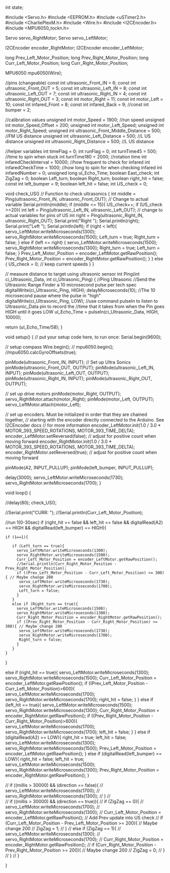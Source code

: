 int state;

#include <Servo.h>
#include <EEPROM.h>
#include <uSTimer2.h>
#include <CharliePlexM.h>
#include <Wire.h>
#include <I2CEncoder.h>
#include <MPU6050_tockn.h>

Servo servo_RightMotor;
Servo servo_LeftMotor;

I2CEncoder encoder_RightMotor;
I2CEncoder encoder_LeftMotor;

long Prev_Left_Motor_Position;
long Prev_Right_Motor_Position;
long Curr_Left_Motor_Position;
long Curr_Right_Motor_Position;

MPU6050 mpu6050(Wire);

//pins (changeable)
const int ultrasonic_Front_IN = 6;
const int ultrasonic_Front_OUT = 5;
const int ultrasonic_Left_IN = 8;
const int ultrasonic_Left_OUT = 7;
const int ultrasonic_Right_IN = 4;
const int ultrasonic_Right_OUT = 3;
const int motor_Right = 11;
const int motor_Left = 10;
const int infared_Front = 8;
const int infared_Back = 9;
//const int bumper = 2;

//calibration values
unsigned int motor_Speed = 1900;        //run speed
unsigned int motor_Speed_Offset = 200;
unsigned int motor_Left_Speed;
unsigned int motor_Right_Speed;
unsigned int ultrasonic_Front_Middle_Distance = 500;  //FM US distance
unsigned int ultrasonic_Left_Distance = 500;          //L US distance 
unsigned int ultrasonic_Right_Distance = 500;         //L US distance 


//helper variables
int timeFlag = 0;
int runFlag = 0;
int turnTime45 = 500;    //time to spin when stuck
int turnTime180 = 2000;   //rotation time
int infaredCheckInterval = 10000;   //how frequent to check for infared
int infaredCheckTime = 1000;        //how long to spin for when checking infared
int infaredNumber = 0;
unsigned long ul_Echo_Time;
boolean East_check;
int ZigZag = 0;
boolean Left_turn;
boolean Right_turn;
boolean right_hit = false;
const int left_bumper = 9;
boolean left_hit = false;
int US_check = 0;

void check_US() // Function to check ultrasonics
{
  int middle = Ping(ultrasonic_Front_IN, ultrasonic_Front_OUT); // Change to actual variable
  Serial.println(middle);
  if (middle <= 15){
    US_check++;
    if (US_check >=20){
      int left = Ping(ultrasonic_Left_IN, ultrasonic_Left_OUT); // change to actual variables for pins of US
      int right = Ping(ultrasonic_Right_IN, ultrasonic_Right_OUT);
      Serial.print("Right ");
      Serial.println(right);
      Serial.print("Left ");
      Serial.println(left);
      if (right < left){
        servo_LeftMotor.writeMicroseconds(1300);
        servo_RightMotor.writeMicroseconds(1500);
        Left_turn = true;
        Right_turn = false;
      }
      else if (left <= right) {
        servo_LeftMotor.writeMicroseconds(1500);
        servo_RightMotor.writeMicroseconds(1300);
        Right_turn = true;
        Left_turn = false;
      }
      Prev_Left_Motor_Position = encoder_LeftMotor.getRawPosition();
      Prev_Right_Motor_Position = encoder_RightMotor.getRawPosition();
    }
  }
  else {
   US_check = 0;
     // keep current speeds
  }
}

// measure distance to target using ultrasonic sensor
int Ping(int ci_Ultrasonic_Data, int ci_Ultrasonic_Ping)
{
  //Ping Ultrasonic
  //Send the Ultrasonic Range Finder a 10 microsecond pulse per tech spec
  digitalWrite(ci_Ultrasonic_Ping, HIGH);
  delayMicroseconds(10);  //The 10 microsecond pause where the pulse in "high"
  digitalWrite(ci_Ultrasonic_Ping, LOW);
  //use command pulseIn to listen to Ultrasonic_Data pin to record the
  //time that it takes from when the Pin goes HIGH until it goes LOW
  ul_Echo_Time = pulseIn(ci_Ultrasonic_Data, HIGH, 10000);

  return (ul_Echo_Time/58);
}


void setup() {
  // put your setup code here, to run once:
  Serial.begin(9600);
  
  // setup compass
  Wire.begin();
 // mpu6050.begin();
  //mpu6050.calcGyroOffsets(true);

  pinMode(ultrasonic_Front_IN, INPUT); // Set up Ultra Sonics
  pinMode(ultrasonic_Front_OUT, OUTPUT);
  pinMode(ultrasonic_Left_IN, INPUT);
  pinMode(ultrasonic_Left_OUT, OUTPUT);
  pinMode(ultrasonic_Right_IN, INPUT);
  pinMode(ultrasonic_Right_OUT, OUTPUT);

  // set up drive motors
  pinMode(motor_Right, OUTPUT);
  servo_RightMotor.attach(motor_Right);
  pinMode(motor_Left, OUTPUT);
  servo_LeftMotor.attach(motor_Left);
  
  // set up encoders. Must be initialized in order that they are chained together,
  // starting with the encoder directly connected to the Arduino. See I2CEncoder docs
  // for more information
  encoder_LeftMotor.init(1.0 / 3.0 * MOTOR_393_SPEED_ROTATIONS, MOTOR_393_TIME_DELTA);
  encoder_LeftMotor.setReversed(false);  // adjust for positive count when moving forward
  encoder_RightMotor.init(1.0 / 3.0 * MOTOR_393_SPEED_ROTATIONS, MOTOR_393_TIME_DELTA);
  encoder_RightMotor.setReversed(true);  // adjust for positive count when moving forward
  
  pinMode(A2, INPUT_PULLUP);
  pinMode(left_bumper, INPUT_PULLUP);

  delay(3000);
  servo_LeftMotor.writeMicroseconds(1730);
  servo_RightMotor.writeMicroseconds(1700);
}

void loop() {

 //delay(80);
 check_US();

 //Serial.print("CURR: ");
 //Serial.println(Curr_Left_Motor_Position);
 
 
  //run 1(0-30sec)
  if (right_hit == false && left_hit == false && digitalRead(A2) == HIGH && digitalRead(left_bumper) == HIGH){
  
    if (1==1){
      
       if (Left_turn == true){
         servo_LeftMotor.writeMicroseconds(1300);
         servo_RightMotor.writeMicroseconds(1500);
         Curr_Left_Motor_Position = encoder_LeftMotor.getRawPosition();
         //Serial.println(Curr_Right_Motor_Position - Prev_Right_Motor_Position);
         if ((Prev_Left_Motor_Position - Curr_Left_Motor_Position) >= 300){ // Maybe change 200
          servo_LeftMotor.writeMicroseconds(1730);
          servo_RightMotor.writeMicroseconds(1700);
          Left_turn = false;
         }
       }
       else if (Right_turn == true){
         servo_LeftMotor.writeMicroseconds(1500);
         servo_RightMotor.writeMicroseconds(1300);
         Curr_Right_Motor_Position = encoder_RightMotor.getRawPosition();
         if ((Prev_Right_Motor_Position - Curr_Right_Motor_Position) >= 300){ // Maybe change 200
          servo_LeftMotor.writeMicroseconds(1730);
          servo_RightMotor.writeMicroseconds(1700);
          Right_turn = false;
         }
       }
    }
  }
  
  else if (right_hit == true){
    servo_LeftMotor.writeMicroseconds(1300);
    servo_RightMotor.writeMicroseconds(1500);
    Curr_Left_Motor_Position = encoder_LeftMotor.getRawPosition(); 
    if ((Prev_Left_Motor_Position - Curr_Left_Motor_Position)>600){
     servo_LeftMotor.writeMicroseconds(1700);
     servo_RightMotor.writeMicroseconds(1700);
     right_hit = false;
    }
  }
  else if (left_hit == true){
    servo_LeftMotor.writeMicroseconds(1500);
    servo_RightMotor.writeMicroseconds(1300);
    Curr_Right_Motor_Position = encoder_RightMotor.getRawPosition(); 
    if ((Prev_Right_Motor_Position - Curr_Right_Motor_Position)>600){
     servo_LeftMotor.writeMicroseconds(1700);
     servo_RightMotor.writeMicroseconds(1700);
     left_hit = false;
    }
  }
  else if (digitalRead(A2) == LOW){
    right_hit = true;
    left_hit = false;
    servo_LeftMotor.writeMicroseconds(1300);
    servo_RightMotor.writeMicroseconds(1500);
    Prev_Left_Motor_Position = encoder_LeftMotor.getRawPosition(); 
  }
  else if (digitalRead(left_bumper) == LOW){
    right_hit = false;
    left_hit = true;
    servo_LeftMotor.writeMicroseconds(1500);
    servo_RightMotor.writeMicroseconds(1300);
    Prev_Right_Motor_Position = encoder_RightMotor.getRawPosition(); 
  }

  
//  if ((millis > 30000) && (direction == false){
//    servo_LeftMotor.writeMicroseconds(1700);
//    servo_RightMotor.writeMicroseconds(1300);
//  }
//  
//  if ((millis > 30000) && (direction == true)){
//    if (ZigZag == 0){
//      servo_LeftMotor.writeMicroseconds(1700);
//      servo_RightMotor.writeMicroseconds(1300);
//      Curr_Left_Motor_Position = encoder_LeftMotor.getRawPosition(); // Add Prev update into US check
//       if (Curr_Left_Motor_Position - Prev_Left_Motor_Position >= 200){ // Maybe change 200
//        ZigZag = 1;
//       }
//    else if (ZigZag == 1){
//      servo_LeftMotor.writeMicroseconds(1300);
//      servo_RightMotor.writeMicroseconds(1700);
//      Curr_Right_Motor_Position = encoder_RightMotor.getRawPosition();
//       if (Curr_Right_Motor_Position - Prev_Right_Motor_Position >= 200){ // Maybe change 200
//        ZigZag = 0;
//        } 
//    }
//  }

}
